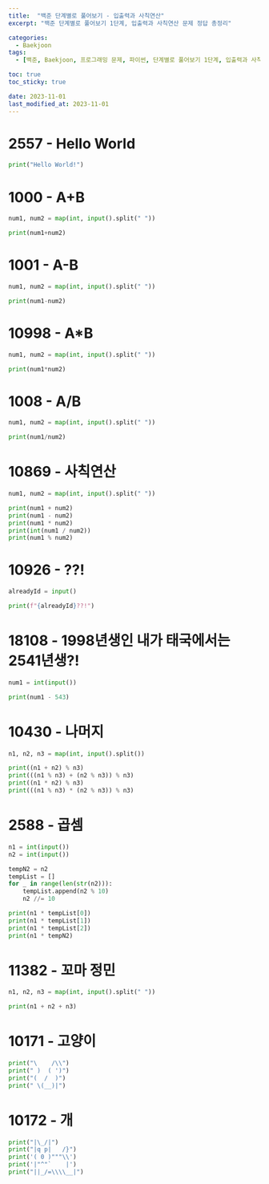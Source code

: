 ```yaml
---
title:  "백준 단계별로 풀어보기 - 입출력과 사칙연산"
excerpt: "백준 단계별로 풀어보기 1단계, 입출력과 사칙연산 문제 정답 총정리"

categories:
  - Baekjoon
tags:
  - [백준, Baekjoon, 프로그래밍 문제, 파이썬, 단계별로 풀어보기 1단계, 입출력과 사칙연산]

toc: true
toc_sticky: true

date: 2023-11-01
last_modified_at: 2023-11-01
---
```


# 2557 - Hello World

```py
print("Hello World!")
```

# 1000 - A+B

```py
num1, num2 = map(int, input().split(" "))

print(num1+num2)
```

# 1001 - A-B

```py
num1, num2 = map(int, input().split(" "))

print(num1-num2)
```

# 10998 - A*B

```py
num1, num2 = map(int, input().split(" "))

print(num1*num2)
```

# 1008 - A/B

```py
num1, num2 = map(int, input().split(" "))

print(num1/num2)
```

# 10869 - 사칙연산

```py
num1, num2 = map(int, input().split(" "))

print(num1 + num2)
print(num1 - num2)
print(num1 * num2)
print(int(num1 / num2))
print(num1 % num2)
```

# 10926 - ??!

```py
alreadyId = input()

print(f"{alreadyId}??!")
```

# 18108 - 1998년생인 내가 태국에서는 2541년생?!

```py
num1 = int(input())

print(num1 - 543)
```

# 10430 - 나머지

```py
n1, n2, n3 = map(int, input().split())

print((n1 + n2) % n3)
print(((n1 % n3) + (n2 % n3)) % n3)
print((n1 * n2) % n3)
print(((n1 % n3) * (n2 % n3)) % n3)
```

# 2588 - 곱셈

```py
n1 = int(input())
n2 = int(input())

tempN2 = n2
tempList = []
for _ in range(len(str(n2))):
    tempList.append(n2 % 10)
    n2 //= 10

print(n1 * tempList[0])
print(n1 * tempList[1])
print(n1 * tempList[2])
print(n1 * tempN2)
```

# 11382 - 꼬마 정민

```py
n1, n2, n3 = map(int, input().split(" "))

print(n1 + n2 + n3)
```

# 10171 - 고양이

```py
print("\    /\\")
print(" )  ( ')")
print("(  /  )")
print(" \(__)|")
```

# 10172 - 개

```py
print("|\_/|")
print("|q p|   /}")
print('( 0 )"""\\')
print('|"^"`    |')
print("||_/=\\\\__|")
```